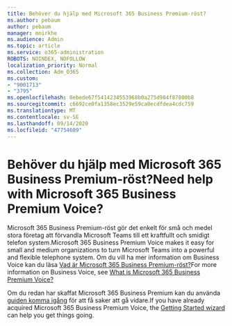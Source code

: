 ```yaml
---
title: Behöver du hjälp med Microsoft 365 Business Premium-röst?
ms.author: pebaum
author: pebaum
manager: mnirkhe
ms.audience: Admin
ms.topic: article
ms.service: o365-administration
ROBOTS: NOINDEX, NOFOLLOW
localization_priority: Normal
ms.collection: Adm_O365
ms.custom:
- "9001713"
- "3795"
ms.openlocfilehash: 8ebede67f5414234553968b0a275d984f87800b8
ms.sourcegitcommit: c6692ce0fa1358ec3529e59ca0ecdfdea4cdc759
ms.translationtype: MT
ms.contentlocale: sv-SE
ms.lasthandoff: 09/14/2020
ms.locfileid: "47754609"
---
```

# <a name="need-help-with-microsoft-365-business-premium-voice"></a><span data-ttu-id="5907d-102">Behöver du hjälp med Microsoft 365 Business Premium-röst?</span><span class="sxs-lookup"><span data-stu-id="5907d-102">Need help with Microsoft 365 Business Premium Voice?</span></span>

<span data-ttu-id="5907d-103">Microsoft 365 Business Premium-röst gör det enkelt för små och medel stora företag att förvandla Microsoft Teams till ett kraftfullt och smidigt telefon system.</span><span class="sxs-lookup"><span data-stu-id="5907d-103">Microsoft 365 Business Premium Voice makes it easy for small and medium organizations to turn Microsoft Teams into a powerful and flexible telephone system.</span></span> <span data-ttu-id="5907d-104">Om du vill ha mer information om Business Voice kan du läsa [Vad är Microsoft 365 Business Premium-röst?](https://docs.microsoft.com/microsoftteams/business-voice/whats-business-voice)</span><span class="sxs-lookup"><span data-stu-id="5907d-104">For more information on Business Voice, see [What is Microsoft 365 Business Premium Voice?](https://docs.microsoft.com/microsoftteams/business-voice/whats-business-voice)</span></span>

<span data-ttu-id="5907d-105">Om du redan har skaffat Microsoft 365 Business Premium kan du använda [guiden komma igång](https://docs.microsoft.com/microsoftteams/business-voice/use-getting-started-wizard) för att få saker att gå vidare.</span><span class="sxs-lookup"><span data-stu-id="5907d-105">If you have already acquired Microsoft 365 Business Premium Voice, the [Getting Started wizard](https://docs.microsoft.com/microsoftteams/business-voice/use-getting-started-wizard) can help you get things going.</span></span> 
